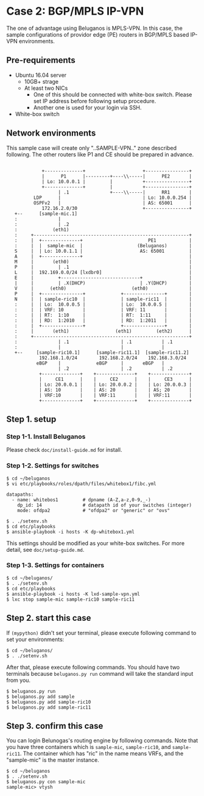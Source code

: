 # Case 2: BGP/MPLS IP-VPN

The one of advantage using Beluganos is MPLS-VPN. In this case, the sample configurations of providor edge (PE) routers in BGP/MPLS based IP-VPN environments.

## Pre-requirements

- Ubuntu 16.04 server
	- 10GB+ strage
	- At least two NICs
		- One of this should be connected with white-box switch. Please set IP address before following setup procedure.
		- Another one is used for your login via SSH.
- White-box switch

## Network environments

This sample case will create only "..SAMPLE-VPN.." zone described following. The other routers like P1 and CE should be prepared in advance.

~~~~

             +--------------+                     +----------------+
             |      P1      |---------+----\\-----|      PE2       |
             | Lo: 10.0.0.1 |         |           +----------------+
             +--------------+         |           +----------------+
                   | .1               +----\\-----|      RR1       |
          LDP      |                              | Lo: 10.0.0.254 |
          OSPFv2   |                              | AS: 65001      |
             172.16.2.0/30                        +----------------+
   +--      [sample-mic.1]
   :               |
   :               | .2
   :             (eth1)
   :     +---------------------------------------------------------+
   :     |  +--------------+                        PE1            |
   :     |  |  sample-mic  |                    (Beluganos)        |
   S     |  | Lo: 10.0.1.1 |                     AS: 65001         |
   A     |  +--------------+                                       |
   M     |       (eth0)                                            |
   P     |         | .1                                            |
   L     |  192.169.0.0/24 [lxdbr0]                                |
   E     |         +-----------------------------+                 |
   |     |         | .X(DHCP)                    | .Y(DHCP)        |
   V     |      (eth0)                        (eth0)               |
   P     |  +---------------+             +---------------+        |
   N     |  | sample-ric10  |             | sample-ric11  |        |
   :     |  | Lo:  10.0.0.5 |             | Lo:  10.0.0.5 |        |
   :     |  | VRF: 10       |             | VRF: 11       |        |
   :     |  | RT:  1:10     |             | RT:  1:11     |        |
   :     |  | RD:  1:2010   |             | RD:  1:2011   |        |
   :     |  +---------------+             +---------------+        |
   :     |       (eth1)                 (eth1)         (eth2)      |
   :     +---------------------------------------------------------+
   :               | .1                   | .1           | .1
   :               |                      |              |
   +--     [sample-ric10.1]      [sample-ric11.1]  [sample-ric11.2]
            192.168.1.0/24        192.168.2.0/24    192.168.3.0/24
           eBGP    |             eBGP     |       eBGP   |
                   | .2                   | .2           | .2
            +--------------+    +--------------+    +--------------+
            |     CE1      |    |     CE2      |    |     CE3      |
            | Lo: 20.0.0.1 |    | Lo: 20.0.0.2 |    | Lo: 20.0.0.3 |
            | AS: 10       |    | AS: 20       |    | AS; 20       |
            | VRF:10       |    | VRF:11       |    | VRF:11       |
            +--------------+    +--------------+    +--------------+
~~~~


## Step 1. setup

### Step 1-1. Install Beluganos

Please check `doc/install-guide.md` for install.

### Step 1-2. Settings for switches

~~~~
$ cd ~/beluganos
$ vi etc/playbooks/roles/dpath/files/whitebox1/fibc.yml

datapaths:
  - name: whitebos1         # dpname (A-Z,a-z,0-9,_-)
    dp_id: 14               # datapath id of your switches (integer)
    mode: ofdpa2            # "ofdpa2" or "generic" or "ovs"

$ . ./setenv.sh
$ cd etc/playbooks
$ ansible-playbook -i hosts -K dp-whitebox1.yml
~~~~

This settings should be modified as your white-box switches. For more detail, see `doc/setup-guide.md`.

### Step 1-3. Settings for containers

~~~~
$ cd ~/beluganos/
$ . ./setenv.sh
$ cd etc/playbooks
$ ansible-playbook -i hosts -K lxd-sample-vpn.yml
$ lxc stop sample-mic sample-ric10 sample-ric11
~~~~

## Step 2. start this case

If `(mypython)` didn't set your terminal, please execute following command to set your environments:

~~~~
$ cd ~/beluganos/
$ . ./setenv.sh
~~~~

After that, please execute following commands. You should have two terminals because `beluganos.py run` command will take the standard input from you.

~~~~
$ beluganos.py run
$ beluganos.py add sample
$ beluganos.py add sample-ric10
$ beluganos.py add sample-ric11
~~~~

## Step 3. confirm this case

You can login Belunogas's routing engine by following commands. Note that you have three containers which is `sample-mic`, `sample-ric10`, and `sample-ric11`.  The container which has "ric" in the name means VRFs, and the "sample-mic" is the master instance.

~~~~
$ cd ~/beluganos
$ . ./setenv.sh
$ beluganos.py con sample-mic
sample-mic> vtysh
~~~~
